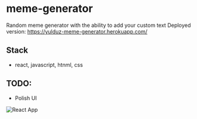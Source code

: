 # meme-generator

Random meme generator with the ability to add your custom text
Deployed version: https://yulduz-meme-generator.herokuapp.com/

## Stack
- react, javascript, htnml, css

## TODO: 
- Polish UI

![React App](https://user-images.githubusercontent.com/13324397/120255038-b41e7800-c250-11eb-9761-19ec14396ad9.gif)

